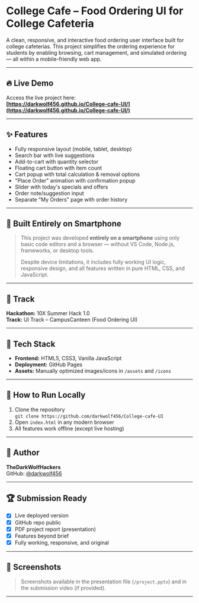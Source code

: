 # College Cafe – Food Ordering UI for College Cafeteria

A clean, responsive, and interactive food ordering user interface built for college cafeterias. This project simplifies the ordering experience for students by enabling browsing, cart management, and simulated ordering — all within a mobile-friendly web app.

---

## 🔥 Live Demo

Access the live project here:  
**[https://darkwolf456.github.io/College-cafe-UI/](https://darkwolf456.github.io/College-cafe-UI/)**

---

## ✨ Features

- Fully responsive layout (mobile, tablet, desktop)
- Search bar with live suggestions
- Add-to-cart with quantity selector
- Floating cart button with item count
- Cart popup with total calculation & removal options
- "Place Order" animation with confirmation popup
- Slider with today's specials and offers
- Order note/suggestion input
- Separate "My Orders" page with order history

---

## 📱 Built Entirely on Smartphone

> This project was developed **entirely on a smartphone** using only basic code editors and a browser — without VS Code, Node.js, frameworks, or desktop tools.  
>  
> Despite device limitations, it includes fully working UI logic, responsive design, and all features written in pure HTML, CSS, and JavaScript.

---

## 🧠 Track

**Hackathon:** 10X Summer Hack 1.0  
**Track:** UI Track – CampusCanteen (Food Ordering UI)

---

## 📂 Tech Stack

- **Frontend:** HTML5, CSS3, Vanilla JavaScript
- **Deployment:** GitHub Pages
- **Assets:** Manually optimized images/icons in `/assets` and `/icons`

---

## 🚀 How to Run Locally

1. Clone the repository  
   `git clone https://github.com/darkwolf456/College-cafe-UI`
2. Open `index.html` in any modern browser  
3. All features work offline (except live hosting)

---

## 🙌 Author

**TheDarkWolfHackers**  
GitHub: [@darkwolf456](https://github.com/darkwolf456)

---

## 🏆 Submission Ready

- [x] Live deployed version  
- [x] GitHub repo public  
- [x] PDF project report (presentation)  
- [x] Features beyond brief  
- [x] Fully working, responsive, and original

---

## 📸 Screenshots

> Screenshots available in the presentation file (`/project.pptx`) and in the submission video (if provided).

---